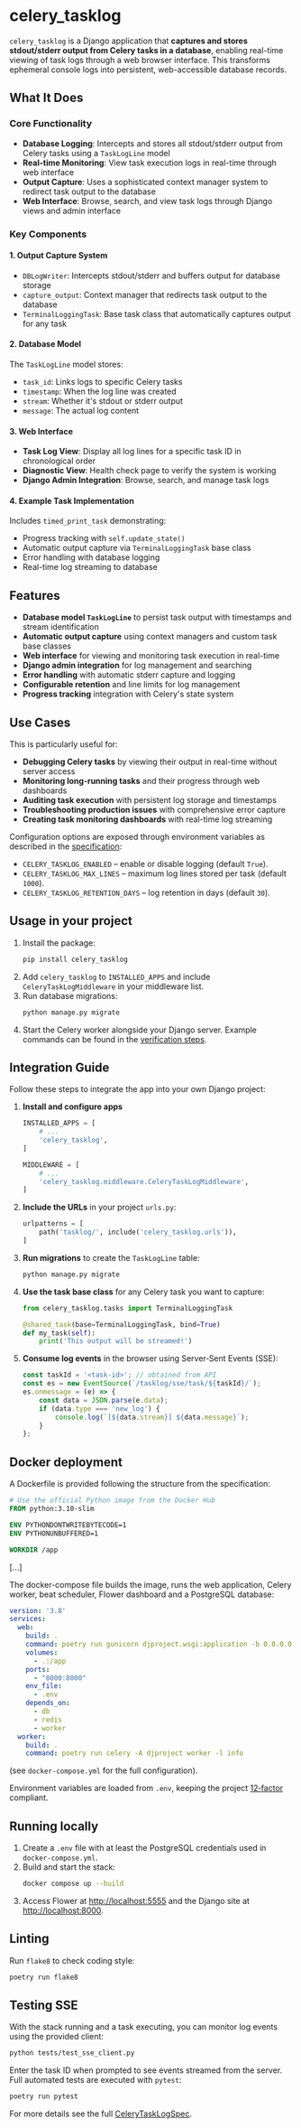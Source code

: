 # celery_tasklog

`celery_tasklog` is a Django application that **captures and stores stdout/stderr output from Celery tasks in a database**, enabling real-time viewing of task logs through a web browser interface. This transforms ephemeral console logs into persistent, web-accessible database records.

## What It Does

### Core Functionality
- **Database Logging**: Intercepts and stores all stdout/stderr output from Celery tasks using a `TaskLogLine` model
- **Real-time Monitoring**: View task execution logs in real-time through web interface
- **Output Capture**: Uses a sophisticated context manager system to redirect task output to the database
- **Web Interface**: Browse, search, and view task logs through Django views and admin interface

### Key Components

#### 1. **Output Capture System**
- `DBLogWriter`: Intercepts stdout/stderr and buffers output for database storage
- `capture_output`: Context manager that redirects task output to the database
- `TerminalLoggingTask`: Base task class that automatically captures output for any task

#### 2. **Database Model**
The `TaskLogLine` model stores:
- `task_id`: Links logs to specific Celery tasks
- `timestamp`: When the log line was created
- `stream`: Whether it's stdout or stderr output  
- `message`: The actual log content

#### 3. **Web Interface**
- **Task Log View**: Display all log lines for a specific task ID in chronological order
- **Diagnostic View**: Health check page to verify the system is working
- **Django Admin Integration**: Browse, search, and manage task logs

#### 4. **Example Task Implementation**
Includes `timed_print_task` demonstrating:
- Progress tracking with `self.update_state()`
- Automatic output capture via `TerminalLoggingTask` base class
- Error handling with database logging
- Real-time log streaming to database

## Features

* **Database model `TaskLogLine`** to persist task output with timestamps and stream identification
* **Automatic output capture** using context managers and custom task base classes  
* **Web interface** for viewing and monitoring task execution in real-time
* **Django admin integration** for log management and searching
* **Error handling** with automatic stderr capture and logging
* **Configurable retention** and line limits for log management
* **Progress tracking** integration with Celery's state system

## Use Cases

This is particularly useful for:
- **Debugging Celery tasks** by viewing their output in real-time without server access
- **Monitoring long-running tasks** and their progress through web dashboards
- **Auditing task execution** with persistent log storage and timestamps
- **Troubleshooting production issues** with comprehensive error capture
- **Creating task monitoring dashboards** with real-time log streaming

Configuration options are exposed through environment variables as described in the [specification](docs/CeleryTaskLogSpec.md):

- `CELERY_TASKLOG_ENABLED` – enable or disable logging (default `True`).
- `CELERY_TASKLOG_MAX_LINES` – maximum log lines stored per task (default `1000`).
- `CELERY_TASKLOG_RETENTION_DAYS` – log retention in days (default `30`).

## Usage in your project

1. Install the package:
   ```bash
   pip install celery_tasklog
   ```
2. Add `celery_tasklog` to `INSTALLED_APPS` and include `CeleryTaskLogMiddleware` in your middleware list.
3. Run database migrations:
   ```bash
   python manage.py migrate
   ```
4. Start the Celery worker alongside your Django server. Example commands can be found in the [verification steps](docs/CeleryTaskLogSpec.md).

## Integration Guide

Follow these steps to integrate the app into your own Django project:

1. **Install and configure apps**
   ```python
   INSTALLED_APPS = [
       # ...
       'celery_tasklog',
   ]

   MIDDLEWARE = [
       # ...
       'celery_tasklog.middleware.CeleryTaskLogMiddleware',
   ]
   ```

2. **Include the URLs** in your project `urls.py`:
   ```python
   urlpatterns = [
       path('tasklog/', include('celery_tasklog.urls')),
   ]
   ```

3. **Run migrations** to create the `TaskLogLine` table:
   ```bash
   python manage.py migrate
   ```

4. **Use the task base class** for any Celery task you want to capture:
   ```python
   from celery_tasklog.tasks import TerminalLoggingTask

   @shared_task(base=TerminalLoggingTask, bind=True)
   def my_task(self):
       print('This output will be streamed!')
   ```

5. **Consume log events** in the browser using Server‑Sent Events (SSE):
   ```javascript
   const taskId = '<task-id>'; // obtained from API
   const es = new EventSource(`/tasklog/sse/task/${taskId}/`);
   es.onmessage = (e) => {
       const data = JSON.parse(e.data);
       if (data.type === 'new_log') {
           console.log(`[${data.stream}] ${data.message}`);
       }
   };
   ```

## Docker deployment

A Dockerfile is provided following the structure from the specification:

```Dockerfile
# Use the official Python image from the Docker Hub
FROM python:3.10-slim

ENV PYTHONDONTWRITEBYTECODE=1
ENV PYTHONUNBUFFERED=1

WORKDIR /app
```
[...]

The docker-compose file builds the image, runs the web application, Celery worker, beat scheduler, Flower dashboard and a PostgreSQL database:

```yaml
version: '3.8'
services:
  web:
    build: .
    command: poetry run gunicorn djproject.wsgi:application -b 0.0.0.0:8000
    volumes:
      - .:/app
    ports:
      - "8000:8000"
    env_file:
      - .env
    depends_on:
      - db
      - redis
      - worker
  worker:
    build: .
    command: poetry run celery -A djproject worker -l info
```
(see `docker-compose.yml` for the full configuration).

Environment variables are loaded from `.env`, keeping the project [12‑factor](https://12factor.net/) compliant.

## Running locally

1. Create a `.env` file with at least the PostgreSQL credentials used in `docker-compose.yml`.
2. Build and start the stack:
   ```bash
   docker compose up --build
   ```
3. Access Flower at [http://localhost:5555](http://localhost:5555) and the Django site at [http://localhost:8000](http://localhost:8000).

## Linting

Run `flake8` to check coding style:

```bash
poetry run flake8
```

## Testing SSE

With the stack running and a task executing, you can monitor log events using the provided client:

```bash
python tests/test_sse_client.py
```

Enter the task ID when prompted to see events streamed from the server. Full automated tests are executed with `pytest`:

```bash
poetry run pytest
```

For more details see the full [CeleryTaskLogSpec](docs/CeleryTaskLogSpec.md).
